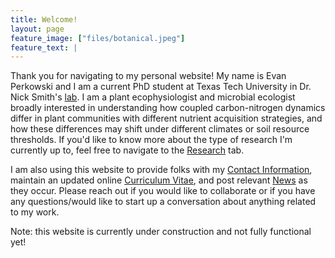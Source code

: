 ```yaml
---
title: Welcome! 
layout: page
feature_image: ["files/botanical.jpeg"]
feature_text: |
---
```


Thank you for navigating to my personal website! My name is Evan Perkowski and I am a current PhD student at Texas Tech University in Dr. Nick Smith's [lab](http://www.smithecophyslab.com/). I am a plant ecophysiologist and microbial ecologist broadly interested in understanding how coupled carbon-nitrogen dynamics differ in plant communities with different nutrient acquisition strategies, and how these differences may shift under different climates or soil resource thresholds. If you'd like to know more about the type of research I'm currently up to, feel free to navigate to the [Research](/research/) tab.

I am also using this website to provide folks with my [Contact Information](/about/), maintain an updated online [Curriculum Vitae](/cv/), and post relevant [News](/blog/) as they occur. Please reach out if you would like to collaborate or if you have any questions/would like to start up a conversation about anything related to my work.

Note: this website is currently under construction and not fully functional yet!

